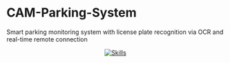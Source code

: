 # CAM-Parking-System
Smart parking monitoring system with license plate recognition via OCR and real-time remote connection

<p align="center">
  <a href="https://github.com/syvixor/skills-icons">
    <img src="https://skills.syvixor.com/api/icons?i=arduino,mqtt" alt="Skills">
  </a>
</p>
